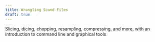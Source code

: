 ```yaml
---
title: Wrangling Sound Files
draft: true
---
```


Slicing, dicing, chopping, resampling, compressing, and more, with an introduction to command line and graphical tools
